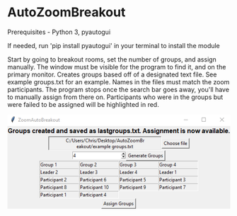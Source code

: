 # AutoZoomBreakout

Prerequisites - Python 3, pyautogui

If needed, run 'pip install pyautogui' in your terminal to install the module

Start by going to breakout rooms, set the number of groups, and assign manually. The window must be visible for the program to find it, and on the primary monitor. Creates groups based off of a designated text file. See example groups.txt for an example. Names in the files must match the zoom participants. The program stops once the search bar goes away, you'll have to manually assign from there on. Participants who were in the groups but were failed to be assigned will be highlighted in red.

![Example](/images/example.png)
